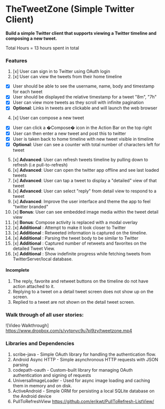 # TheTweetZone (Simple Twitter Client)

**Build a simple Twitter client that supports viewing a Twitter timeline and composing a new tweet.**

Total Hours = 13 hours spent in total
### Features
1. [x] User can sign in to Twitter using OAuth login
3. [x] User can view the tweets from their home timeline
 * [x] User should be able to see the username, name, body and timestamp for each tweet
 * [x] User should be displayed the relative timestamp for a tweet "8m", "7h"
 * [x] User can view more tweets as they scroll with infinite pagination
 * [x] **Optional**: Links in tweets are clickable and will launch the web browser
4. [x] User can compose a new tweet
 * [x] User can click a �Compose� icon in the Action Bar on the top right
 * [x] User can then enter a new tweet and post this to twitter
 * [x] User is taken back to home timeline with new tweet visible in timeline
 * [x] **Optional**: User can see a counter with total number of characters left for tweet
5. [x] **Advanced**: User can refresh tweets timeline by pulling down to refresh (i.e pull-to-refresh)
6. [x] **Advanced**: User can open the twitter app offline and see last loaded tweets
7. [x] **Advanced**: User can tap a tweet to display a "detailed" view of that tweet
8. [x] **Advanced**: User can select "reply" from detail view to respond to a tweet
9. [x] **Advanced**: Improve the user interface and theme the app to feel "twitter branded"
10. [x] **Bonus**: User can see embedded image media within the tweet detail view
11. [x] **Bonus**: Compose activity is replaced with a modal overlay
12. [x] **Additional** : Attempt to make it look closer to Twitter
13. [x] **Additional** : Retweeted information is captured on the timeline.
14. [x] **Additional** : Parsing the tweet body to be similar to Twitter
15. [x] **Additional** : Captured number of retweets and favorites on the detailed Tweet View.
16. [x] **Additional** : Show indefinite progress while fetching tweets from TwitterServer/local database.


#### Incomplete
1. The reply, favorite and retweet buttons on the timeline do not have action attached to it.
2. Replying to a tweet on a detail tweet screen does not show up on the screen.
3. Replied to a tweet are not shown on the detail tweet screen.

### Walk through of all user stories:


![Video Walkthrough] https://www.dropbox.com/s/vytpnyc9u7pl9zy/tweetzone.mp4

### Libraries and Dependencies 
1. scribe-java - Simple OAuth library for handling the authentication flow.
2. Android Async HTTP - Simple asynchronous HTTP requests with JSON parsing
3. codepath-oauth - Custom-built library for managing OAuth authentication and signing of requests
4. UniversalImageLoader - Used for async image loading and caching them in memory and on disk.
5. ActiveAndroid - Simple ORM for persisting a local SQLite database on the Android device
6. PullToRefreshView https://github.com/erikwt/PullToRefresh-ListView/
